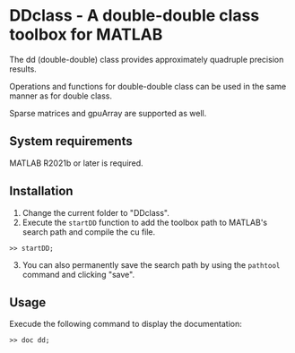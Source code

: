 # DDclass - A double-double class toolbox for MATLAB

The dd (double-double) class provides approximately quadruple precision results.

Operations and functions for double-double class can be used in the same manner as for double class.

Sparse matrices and gpuArray are supported as well.

## System requirements
MATLAB R2021b or later is required.

## Installation
1. Change the current folder to "DDclass".
2. Execute the `startDD` function to add the toolbox path to MATLAB's search path and compile the cu file.
```
>> startDD;
```
3. You can also permanently save the search path by using the `pathtool` command and clicking "save".

## Usage
Execude the following command to display the documentation:
```
>> doc dd;
```
